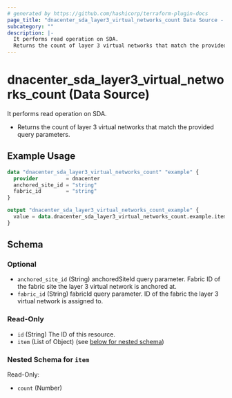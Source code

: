 ```yaml
---
# generated by https://github.com/hashicorp/terraform-plugin-docs
page_title: "dnacenter_sda_layer3_virtual_networks_count Data Source - terraform-provider-dnacenter"
subcategory: ""
description: |-
  It performs read operation on SDA.
  Returns the count of layer 3 virtual networks that match the provided query parameters.
---
```


# dnacenter_sda_layer3_virtual_networks_count (Data Source)

It performs read operation on SDA.

- Returns the count of layer 3 virtual networks that match the provided query parameters.

## Example Usage

```terraform
data "dnacenter_sda_layer3_virtual_networks_count" "example" {
  provider         = dnacenter
  anchored_site_id = "string"
  fabric_id        = "string"
}

output "dnacenter_sda_layer3_virtual_networks_count_example" {
  value = data.dnacenter_sda_layer3_virtual_networks_count.example.item
}
```

<!-- schema generated by tfplugindocs -->
## Schema

### Optional

- `anchored_site_id` (String) anchoredSiteId query parameter. Fabric ID of the fabric site the layer 3 virtual network is anchored at.
- `fabric_id` (String) fabricId query parameter. ID of the fabric the layer 3 virtual network is assigned to.

### Read-Only

- `id` (String) The ID of this resource.
- `item` (List of Object) (see [below for nested schema](#nestedatt--item))

<a id="nestedatt--item"></a>
### Nested Schema for `item`

Read-Only:

- `count` (Number)
